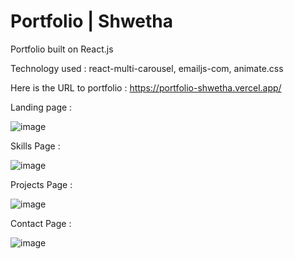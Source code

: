 # Portfolio | Shwetha

Portfolio built on React.js

Technology used : react-multi-carousel, emailjs-com, animate.css

Here is the URL to portfolio :  https://portfolio-shwetha.vercel.app/

Landing page : 

![image](https://user-images.githubusercontent.com/107784718/195970499-d8731b41-ee14-4a8e-8c2a-e3f2c78a24f3.png)



Skills Page :

![image](https://user-images.githubusercontent.com/107784718/186601569-6f081dcd-ca78-4946-8494-3edd1586f4c6.png)

Projects Page :

![image](https://user-images.githubusercontent.com/107784718/186601754-8812a0f1-734a-415e-a828-427885c0124a.png)

Contact Page :

![image](https://user-images.githubusercontent.com/107784718/186601901-c3c6a678-40b7-4cf6-bd87-8ce7e0a44bcd.png)
